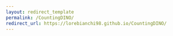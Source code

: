 ```yaml
---
layout: redirect_template
permalink: /CountingDINO/
redirect_url: https://lorebianchi98.github.io/CountingDINO/
---
```

